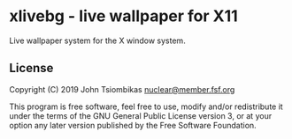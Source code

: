 xlivebg - live wallpaper for X11
================================

Live wallpaper system for the X window system.

License
-------
Copyright (C) 2019 John Tsiombikas <nuclear@member.fsf.org>

This program is free software, feel free to use, modify and/or redistribute it
under the terms of the GNU General Public License version 3, or at your option
any later version published by the Free Software Foundation.
